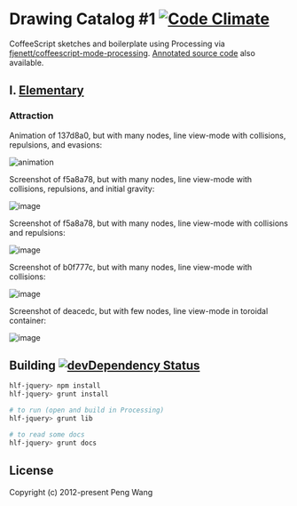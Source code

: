 # Drawing Catalog #1 [![Code Climate](https://codeclimate.com/github/hlfcoding/drawing-catalog-1/badges/gpa.svg)](https://codeclimate.com/github/hlfcoding/drawing-catalog-1)

CoffeeScript sketches and boilerplate using Processing via
[fjenett/coffeescript-mode-processing][]. [Annotated source code] also available.

## I. [Elementary][]

### Attraction

Animation of 137d8a0, but with many nodes, line view-mode with collisions, repulsions, and evasions:

![animation](https://cloud.githubusercontent.com/assets/100884/8978570/23d28906-3658-11e5-9cdb-fa70d90efe6f.gif)

Screenshot of f5a8a78, but with many nodes, line view-mode with collisions, repulsions, and initial gravity:

![image](https://cloud.githubusercontent.com/assets/100884/8796279/63549bd0-2f48-11e5-843c-30b6b55d3464.png)

Screenshot of f5a8a78, but with many nodes, line view-mode with collisions and repulsions:

![image](https://cloud.githubusercontent.com/assets/100884/8773653/b28b6f94-2e8a-11e5-9c07-8af75f4e391a.png)

Screenshot of b0f777c, but with many nodes, line view-mode with collisions:

![image](https://cloud.githubusercontent.com/assets/100884/8760865/fae85cb0-2ce7-11e5-9cd6-b046690304b0.png)

Screenshot of deacedc, but with few nodes, line view-mode in toroidal container:

![image](https://cloud.githubusercontent.com/assets/100884/8743263/127cd304-2c22-11e5-9a8e-e088ac974123.png)

## Building [![devDependency Status](https://img.shields.io/david/dev/hlfcoding/drawing-catalog-1.svg)](https://david-dm.org/hlfcoding/drawing-catalog-1#info=devDependencies)

```bash
hlf-jquery> npm install
hlf-jquery> grunt install

# to run (open and build in Processing)
hlf-jquery> grunt lib

# to read some docs
hlf-jquery> grunt docs
```

## License

Copyright (c) 2012-present Peng Wang

[fjenett/coffeescript-mode-processing]: http://github.com/fjenett/coffeescript-mode-processing
[Annotated source code]: http://hlfcoding.github.io/drawing-catalog-1/docs/index.html
[Elementary]: http://hlfcoding.github.io/drawing-catalog-1/sketches/Elementary/web-export-coffee/index.html
